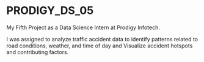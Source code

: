 # PRODIGY_DS_05
My Fifth Project as a Data Science Intern at Prodigy Infotech.

I was assigned to analyze traffic accident data to identify patterns related
to road conditions, weather, and time of day and Visualize
accident hotspots and contributing factors.
